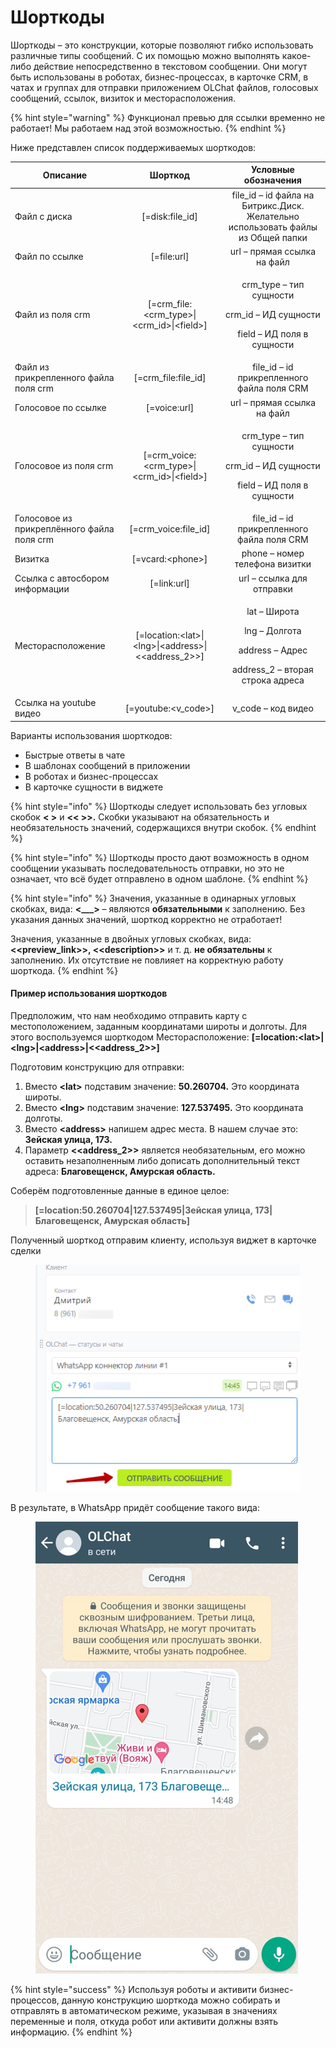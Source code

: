 # Шорткоды

Шорткоды – это конструкции, которые позволяют гибко использовать различные типы сообщений. С их помощью можно выполнять какое-либо действие непосредственно в текстовом сообщении. Они могут быть использованы в роботах, бизнес-процессах, в карточке CRM, в чатах и группах для отправки приложением OLChat файлов, голосовых сообщений, ссылок, визиток и месторасположения.

{% hint style="warning" %}
Функционал превью для ссылки временно не работает! Мы работаем над этой возможностью.
{% endhint %}

Ниже представлен список поддерживаемых шорткодов:

| Описание                                   |                          Шорткод                         |                                         Условные обозначения                                         |
| ------------------------------------------ | :------------------------------------------------------: | :--------------------------------------------------------------------------------------------------: |
| Файл с диска                               |                     \[=disk:file\_id]                    |           file\_id – id файла на Битрикс.Диск. Желательно использовать файлы из Общей папки          |
| Файл по ссылке                             |                       \[=file:url]                       |                                      url – прямая ссылка на файл                                     |
| Файл из поля crm                           |     \[=crm\_file:\<crm\_type>\|\<crm\_id>\|\<field>]     |      <p>crm_type – тип сущности</p><p>crm_id – ИД сущности</p><p>field – ИД поля в сущности</p>      |
| Файл из прикрепленного файла поля crm      |                  \[=crm\_file:file\_id]                  |                              file\_id – id прикрепленного файла поля CRM                             |
| Голосовое по ссылке                        |                       \[=voice:url]                      |                                      url – прямая ссылка на файл                                     |
| Голосовое из поля crm                      |     \[=crm\_voice:\<crm\_type>\|\<crm\_id>\|\<field>]    |      <p>crm_type – тип сущности</p><p>crm_id – ИД сущности</p><p>field – ИД поля в сущности</p>      |
| Голосовое из прикреплённого файла поля crm |                  \[=crm\_voice:file\_id]                 |                              file\_id – id прикрепленного файла поля CRM                             |
| Визитка                                    |                    \[=vcard:\<phone>]                    |                                    phone – номер телефона визитки                                    |
| Ссылка с автосбором информации             |                       \[=link:url]                       |                                       url – ссылка для отправки                                      |
| Месторасположение                          | \[=location:\<lat>\|\<lng>\|\<address>\|<\<address\_2>>] | <p>lat – Широта</p><p>lng – Долгота</p><p>address – Адрес</p><p>address_2 – вторая строка адреса</p> |
| Ссылка на youtube видео                    |                  \[=youtube:\<v\_code>]                  |                                          v\_code – код видео                                         |



Варианты использования шорткодов:

* Быстрые ответы в чате
* В шаблонах сообщений в приложении
* В роботах и бизнес-процессах
* В карточке сущности в виджете

{% hint style="info" %}
Шорткоды следует использовать без угловых скобок **< >** и **<< >>.** Скобки указывают на обязательность и необязательность значений, содержащихся внутри скобок.
{% endhint %}

{% hint style="info" %}
Шорткоды просто дают возможность в одном сообщении указывать последовательность отправки, но это не означает, что всё будет отправлено в одном шаблоне.
{% endhint %}

{% hint style="info" %}
Значения, указанные в одинарных угловых скобках, вида: **<\_\_\_>** – являются **обязательными** к заполнению. Без указания данных значений, шорткод корректно не отработает!

Значения, указанные в двойных угловых скобках, вида: **<\<preview\_link>>, <\<description>>** и т. д. **не обязательны** к заполнению. Их отсутствие не повлияет на корректную работу шорткода.
{% endhint %}

#### Пример использования шорткодов

Предположим, что нам необходимо отправить карту с местоположением, заданным координатами широты и долготы. Для этого воспользуемся шорткодом Месторасположение: **\[=location:\<lat>|\<lng>|\<address>|<\<address\_2>>]**

Подготовим конструкцию для отправки:

1. Вместо **\<lat>** подставим значение: **50.260704.** Это координата широты.&#x20;
2. Вместо **\<lng>** подставим значение: **127.537495.** Это координата долготы.
3. Вместо **\<address>** напишем адрес места. В нашем случае это: **Зейская улица, 173.**
4. Параметр **<\<address\_2>>** является необязательным, его можно оставить незаполненным либо дописать дополнительный текст адреса: **Благовещенск, Амурская область.**

Соберём подготовленные данные в единое целое:

> **\[=location:50.260704|127.537495|Зейская улица, 173|Благовещенск, Амурская область]**

Полученный шорткод отправим клиенту, используя виджет в карточке сделки

<figure><img src=".gitbook/assets/image (407).png" alt=""><figcaption></figcaption></figure>

В результате, в WhatsApp придёт сообщение такого вида:

<figure><img src=".gitbook/assets/image (630).png" alt=""><figcaption></figcaption></figure>

{% hint style="success" %}
Используя роботы и активити бизнес-процессов, данную конструкцию шорткода можно собирать и отправлять в автоматическом режиме, указывая в значениях переменные и поля, откуда робот или активити должны взять информацию.
{% endhint %}
